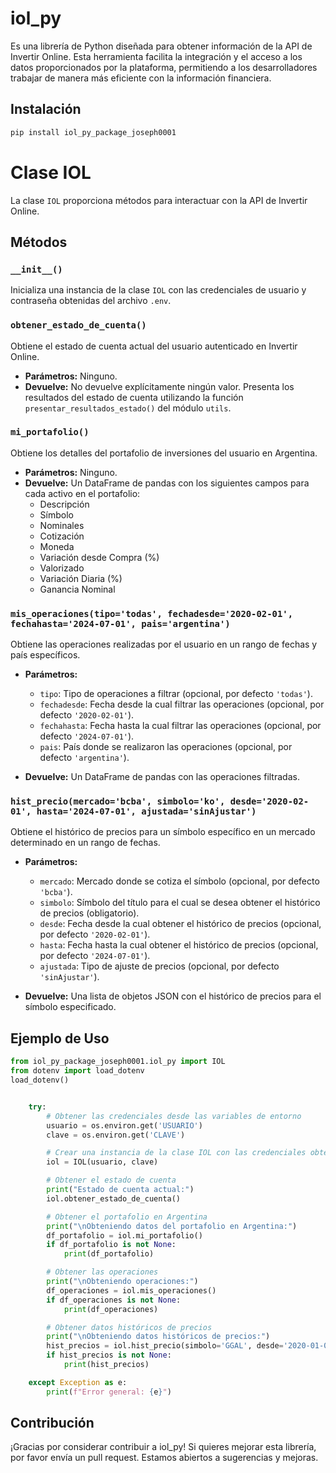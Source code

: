 # iol_py
 Es una librería de Python diseñada para obtener información de la API de Invertir Online. Esta herramienta facilita la integración y el acceso a los datos proporcionados por la plataforma, permitiendo a los desarrolladores trabajar de manera más eficiente con la información financiera.


## Instalación

```bash
pip install iol_py_package_joseph0001

```


# Clase IOL

La clase `IOL` proporciona métodos para interactuar con la API de Invertir Online.

## Métodos

### `__init__()`

Inicializa una instancia de la clase `IOL` con las credenciales de usuario y contraseña obtenidas del archivo `.env`.

### `obtener_estado_de_cuenta()`

Obtiene el estado de cuenta actual del usuario autenticado en Invertir Online.

- **Parámetros:** Ninguno.
- **Devuelve:** No devuelve explícitamente ningún valor. Presenta los resultados del estado de cuenta utilizando la función `presentar_resultados_estado()` del módulo `utils`.

### `mi_portafolio()`

Obtiene los detalles del portafolio de inversiones del usuario en Argentina.

- **Parámetros:** Ninguno.
- **Devuelve:** Un DataFrame de pandas con los siguientes campos para cada activo en el portafolio:
  - Descripción
  - Símbolo
  - Nominales
  - Cotización
  - Moneda
  - Variación desde Compra (%)
  - Valorizado
  - Variación Diaria (%)
  - Ganancia Nominal

### `mis_operaciones(tipo='todas', fechadesde='2020-02-01', fechahasta='2024-07-01', pais='argentina')`

Obtiene las operaciones realizadas por el usuario en un rango de fechas y país específicos.

- **Parámetros:**
  - `tipo`: Tipo de operaciones a filtrar (opcional, por defecto `'todas'`).
  - `fechadesde`: Fecha desde la cual filtrar las operaciones (opcional, por defecto `'2020-02-01'`).
  - `fechahasta`: Fecha hasta la cual filtrar las operaciones (opcional, por defecto `'2024-07-01'`).
  - `pais`: País donde se realizaron las operaciones (opcional, por defecto `'argentina'`).
  
- **Devuelve:** Un DataFrame de pandas con las operaciones filtradas.

### `hist_precio(mercado='bcba', simbolo='ko', desde='2020-02-01', hasta='2024-07-01', ajustada='sinAjustar')`

Obtiene el histórico de precios para un símbolo específico en un mercado determinado en un rango de fechas.

- **Parámetros:**
  - `mercado`: Mercado donde se cotiza el símbolo (opcional, por defecto `'bcba'`).
  - `simbolo`: Símbolo del título para el cual se desea obtener el histórico de precios (obligatorio).
  - `desde`: Fecha desde la cual obtener el histórico de precios (opcional, por defecto `'2020-02-01'`).
  - `hasta`: Fecha hasta la cual obtener el histórico de precios (opcional, por defecto `'2024-07-01'`).
  - `ajustada`: Tipo de ajuste de precios (opcional, por defecto `'sinAjustar'`).

- **Devuelve:** Una lista de objetos JSON con el histórico de precios para el símbolo especificado.

## Ejemplo de Uso

```python
from iol_py_package_joseph0001.iol_py import IOL
from dotenv import load_dotenv
load_dotenv()


    try:
        # Obtener las credenciales desde las variables de entorno
        usuario = os.environ.get('USUARIO')
        clave = os.environ.get('CLAVE')

        # Crear una instancia de la clase IOL con las credenciales obtenidas
        iol = IOL(usuario, clave)

        # Obtener el estado de cuenta
        print("Estado de cuenta actual:")
        iol.obtener_estado_de_cuenta()

        # Obtener el portafolio en Argentina
        print("\nObteniendo datos del portafolio en Argentina:")
        df_portafolio = iol.mi_portafolio()
        if df_portafolio is not None:
            print(df_portafolio)

        # Obtener las operaciones
        print("\nObteniendo operaciones:")
        df_operaciones = iol.mis_operaciones()
        if df_operaciones is not None:
            print(df_operaciones)

        # Obtener datos históricos de precios
        print("\nObteniendo datos históricos de precios:")
        hist_precios = iol.hist_precio(simbolo='GGAL', desde='2020-01-01', hasta='2021-01-01')
        if hist_precios is not None:
            print(hist_precios)

    except Exception as e:
        print(f"Error general: {e}")
```

## Contribución

¡Gracias por considerar contribuir a iol_py! Si quieres mejorar esta librería, por favor envía un pull request. Estamos abiertos a sugerencias y mejoras.